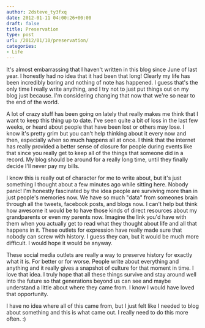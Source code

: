 ```yaml
---
author: 2dsteve_ty3fxq
date: 2012-01-11 04:00:26+00:00
draft: false
title: Preservation
type: post
url: /2012/01/10/preservation/
categories:
- Life
---
```


It's almost embarrassing that I haven't written in this blog since June of last year. I honestly had no idea that it had been that long! Clearly my life has been incredibly boring and nothing of note has happened. I guess that's the only time I really write anything, and I try not to just put things out on my blog just because. I'm considering changing that now that we're so near to the end of the world.

A lot of crazy stuff has been going on lately that really makes me think that I want to keep this thing up to date. I've seen quite a bit of loss in the last few weeks, or heard about people that have been lost or others may lose. I know it's pretty grim but you can't help thinking about it every now and then, especially when so much happens all at once. I think that the internet has really provided a better sense of closure for people during events like that since you really get to keep all of the things that someone did in a record. My blog should be around for a really long time, until they finally decide I'll never pay my bills.

I know this is really out of character for me to write about, but it's just something I thought about a few minutes ago while sitting here. Nobody panic! I'm honestly fascinated by the idea people are surviving more than in just people's memories now. We have so much "data" from someones brain through all the tweets, facebook posts, and blogs now. I can't help but think how awesome it would be to have those kinds of direct resources about my grandparents or even my parents now. Imagine the link you'd have with them when you actually get to read what they thought about life and all that happens in it. These outlets for expression have really made sure that nobody can screw with history. I guess they can, but it would be much more difficult. I would hope it would be anyway.

These social media outlets are really a way to preserve history for exactly what it is. For better or for worse. People write about everything and anything and it really gives a snapshot of culture for that moment in time. I love that idea. I truly hope that all these things survive and stay around well into the future so that generations beyond us can see and maybe understand a little about where they came from. I know I would have loved that opportunity.

I have no idea where all of this came from, but I just felt like I needed to blog about something and this is what came out. I really need to do this more often. :)
